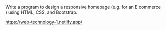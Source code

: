 Write a program to design a responsive homepage (e.g. for an E
commerce ) using HTML, CSS, and Bootstrap.

https://web-technology-1.netlify.app/
